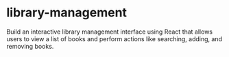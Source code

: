 # library-management
Build an interactive library management interface using React that allows users to view a list of books and perform actions like searching, adding, and removing books. 
